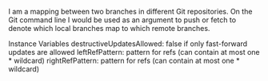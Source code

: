 I am a mapping between two branches in different Git repositories.
On the Git command line I would be used as an argument to push or fetch to denote which local branches map to which remote branches.

Instance Variables
	destructiveUpdatesAllowed:	<Boolean> false if only fast-forward updates are allowed
	leftRefPattern:					<String> pattern for refs (can contain at most one * wildcard)
	rightRefPattern:				<String> pattern for refs (can contain at most one * wildcard)
